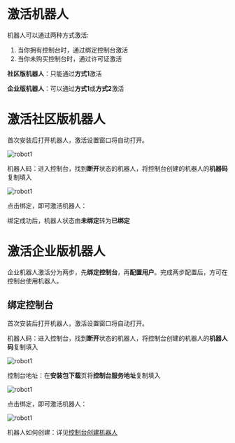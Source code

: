 # 激活机器人

机器人可以通过两种方式激活:
1. 当你拥有控制台时，通过绑定控制台激活
2. 当你未购买控制台时，通过许可证激活

**社区版机器人**：只能通过**方式1**激活

**企业版机器人**：可以通过**方式1**或**方式2**激活



# 激活社区版机器人
首次安装后打开机器人，激活设置窗口将自动打开。

![robot1](https://docimages.blob.core.chinacloudapi.cn/images/Robot/activecommunityrobot-1.png)


机器人码：进入控制台，找到**断开**状态的机器人，将控制台创建的机器人的**机器码**复制填入

![robot1](https://docimages.blob.core.chinacloudapi.cn/images/Robot/getrobotkey.png)


点击绑定，即可激活机器人：


绑定成功后，机器人状态由**未绑定**转为**已绑定**


# 激活企业版机器人
企业机器人激活分为两步，先**绑定控制台**，再**配置用户**。完成两步配置后，方可在控制台使用机器人。

## 绑定控制台
首次安装后打开机器人，激活设置窗口将自动打开。


机器人码：进入控制台，找到**断开**状态的机器人，将控制台创建的机器人的**机器人码**复制填入

![robot1](https://docimages.blob.core.chinacloudapi.cn/images/Robot/getrobotkey.png)

控制台地址：在**安装包下载**页将**控制台服务地址**复制填入

![robot1](https://docimages.blob.core.chinacloudapi.cn/images/Robot/getconsolewebsite.png)

点击绑定，即可激活机器人：

![robot1](https://docimages.blob.core.chinacloudapi.cn/images/Robot/activebyconsole2-1.png)

机器人如何创建：详见[控制台创建机器人](..\Console\robot\manageRobot.md?_v=v2020.4)